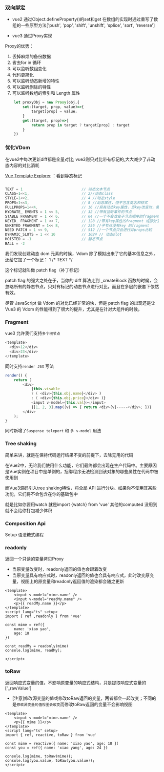 
### 双向绑定

* vue2
    通过Object.defineProperty()的set和get
    在数组的实现时通过重写了数组的一些原型方法['push', 'pop', 'shift', 'unshift', 'splice', 'sort', 'reverse']

* vue3
    通过Proxy实现

Proxy的优势：
1. 丢掉麻烦的备份数据
2. 省去for in 循环
3. 可以监听数组变化
4. 代码更简化
5. 可以监听动态新增的特性
6. 可以监听删除的特性
7. 可以监听数组的索引和 Length 属性

```js
    let proxyObj = new Proxy(obj,{
        set:(target, prop, value)=>{
            target[prop] = value;
        }
        get:(target, prop)=>{ 
            return prop in target ? target[prop] : target
        }
    })
```

### 优化VDom

在vue2中每次更新diff都是全量对比; vue3则只对比带有标记的,大大减少了非动态内容的对比消耗

[Vue Template Explorer](https://template-explorer.vuejs.org/) ：看到静态标记

```js

TEXT = 1                           // 动态文本节点
CLASS=1<<1,                        // 2//动态class
STYLE=1<<2,                        // 4 //动态style
PROPS=1<<3,                        // 8 //动态属性，但不包含类名和样式
FULLPR0PS=1<<4,                    // 16 //具有动态key属性，当key改变时，需要进行完整的diff比较。
HYDRATE_ EVENTS = 1 << 5,          // 32 //带有监听事件的节点
STABLE FRAGMENT = 1 << 6,          // 64 //一个不会改变子节点顺序的fragment
KEYED_ FRAGMENT = 1 << 7,          // 128 //带有key属性的fragment 或部分子字节有key
UNKEYED FRAGMENT = 1<< 8,          // 256 //子节点没有key 的fragment
NEED PATCH = 1 << 9,               // 512 //一个节点只会进行非props比较
DYNAMIC_SLOTS = 1 << 10            // 1024 // 动态slot
HOISTED = -1                       // 静态节点
BALL = -2
```

我们发现创建动态 dom 元素的时候，Vdom 除了模拟出来了它的基本信息之外，还给它加了一个标记： 1 /* TEXT */

这个标记就叫做 patch flag（补丁标记）

patch flag 的强大之处在于，当你的 diff 算法走到 _createBlock 函数的时候，会忽略所有的静态节点，只对有标记的动态节点进行对比，而且在多层的嵌套下依然有效。

尽管 JavaScript 做 Vdom 的对比已经非常的快，但是 patch flag 的出现还是让 Vue3 的 Vdom 的性能得到了很大的提升，尤其是在针对大组件的时候。


### Fragment

vue3 允许我们支持`多个根节点`
```js
<template>
  <div>12</div>
  <div>23</div>
</template>
```

同时支持`render JSX` 写法
```js
render() {
    return (
        <div>
            {this.visable 
            ? ( <div>{this.obj.name}</div> ) 
            : ( <div>{this.obj.price}</div> )}
            <input v-model={this.val}></input>
            {[1, 2, 3].map((v) => { return <div>{v}-----</div>; })}
        </div>
    );
}
```

同时新增了`Suspense teleport`  和  `多 v-model` 用法 

### Tree shaking
简单来讲，就是在保持代码运行结果不变的前提下，去除无用的代码

在Vue2中，无论我们使用什么功能，它们最终都会出现在生产代码中。主要原因是Vue实例在项目中是单例的，捆绑程序无法检测到该对象的哪些属性在代码中被使用到

而Vue3源码引入tree shaking特性，将全局 API 进行分块。如果你不使用其某些功能，它们将不会包含在你的基础包中

就是比如你要用watch 就是import {watch} from 'vue' 其他的computed 没用到就不会给你打包减少体积


### Composition Api

Setup 语法糖式编程 

### readonly

返回一个只读的变量拷贝Proxy
* 当原变量改变时，readonly返回的值也会跟着改变
* 当原变量具有响应式时，readonly返回的值也会具有响应式，此时改变原变量，视图上的原变量和readonly返回值的渲染都会随之更新

```vue
<template>
    <input v-model="mime.name" />
    <input v-model="readMy.name" />
    <p>{{ readMy.name }}</p>
</template>
<script lang="ts" setup>
import { ref ,readonly } from 'vue'

const mime = ref({
    name: 'xiao yao',
    age: 18
})

const readMy = readonly(mime)
console.log(mime, readMy);

</script>
```

### toRaw

返回响应式变量的值，不影响原变量的响应式结构，只是提取响应式变量的['_rawValue']
* [注意]修改源变量的值或修改toRaw返回的变量，两者都会一起改变；不同的是`修改源变量的值视图会改变`而修改toRaw返回的变量不会影响视图

```vue
<template>
    <input v-model="mime.name" />
    <p>{{ mime }}</p>
</template>
<script lang="ts" setup>
import { ref, reactive, toRaw } from 'vue'

const mime = reactive({ name: 'xiao yao', age: 18 })
const you = ref({ name: 'xiao yang', age: 24 })

console.log(mime, toRaw(mime));
console.log(you.value, toRaw(you.value));
</script>
```